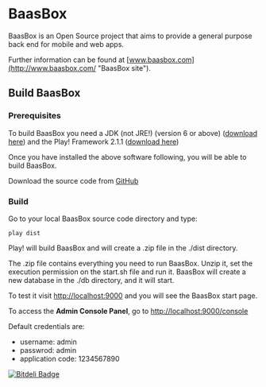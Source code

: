 BaasBox
=======

BaasBox is an Open Source project that aims to provide a general purpose back end for mobile and web apps.

Further information can be found at [www.baasbox.com](http://www.baasbox.com/ "BaasBox site").

Build BaasBox
-------------
### Prerequisites
To build BaasBox you need a JDK (not JRE!) (version 6 or above) ([download here](http://www.oracle.com/technetwork/java/javase/downloads/index.html)) and the Play! Framework 2.1.1 ([download here](http://www.playframework.org/download))

Once you have installed the above software following, you will be able to build BaasBox.

Download the source code from [GitHub](https://github.com/baasbox/baasbox)

### Build
Go to your local BaasBox source code directory and type:

`play dist`

Play! will build BaasBox and will create a .zip file in the ./dist directory.

The .zip file contains everything you need to run BaasBox.
Unzip it, set the execution permission on the start.sh file and run it.
BaasBox will create a new database in the ./db directory, and it will start.

To test it visit <http://localhost:9000> and you will see the BaasBox start page.

To access the **Admin Console Panel**, go to <http://localhost:9000/console>

Default credentials are:

+ username: admin
+ passwrod: admin
+ application code: 1234567890


[![Bitdeli Badge](https://d2weczhvl823v0.cloudfront.net/baasbox/baasbox/trend.png)](https://bitdeli.com/free "Bitdeli Badge")
